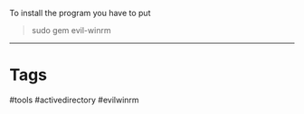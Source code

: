 
To install the program you have to put

> sudo gem evil-winrm


---
# Tags

#tools #activedirectory #evilwinrm